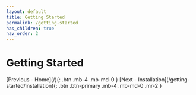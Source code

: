 ```yaml
---
layout: default
title: Getting Started
permalink: /getting-started
has_children: true
nav_order: 2
---
```


# Getting Started

<span class="d-flex flex-justify-between">
[Previous - Home](/){: .btn .mb-4 .mb-md-0 }
[Next - Installation](/getting-started/installation){: .btn .btn-primary .mb-4 .mb-md-0 .mr-2 }
</span>